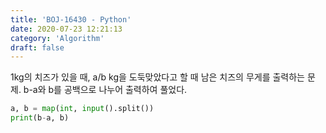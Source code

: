```yaml
---
title: 'BOJ-16430 - Python'
date: 2020-07-23 12:21:13
category: 'Algorithm'
draft: false
---
```

1kg의 치즈가 있을 때, a/b kg을 도둑맞았다고 할 때 남은 치즈의 무게를 출력하는 문제. b-a와 b를 공백으로 나누어 출력하여 풀었다.
```python
a, b = map(int, input().split())
print(b-a, b)

```